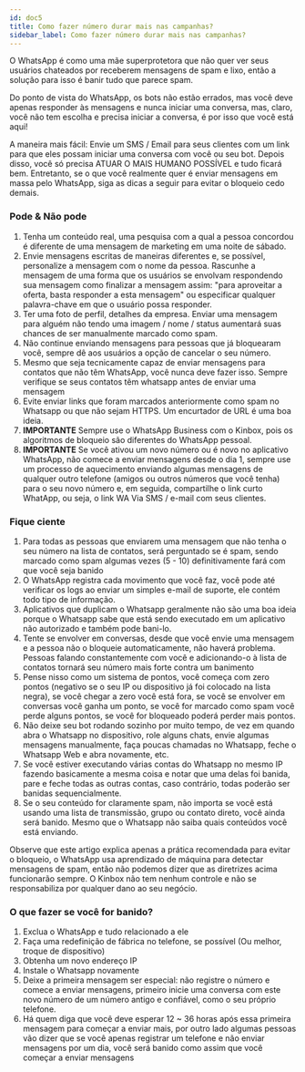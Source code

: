 ```yaml
---
id: doc5
title: Como fazer número durar mais nas campanhas?
sidebar_label: Como fazer número durar mais nas campanhas?
---
```


O WhatsApp é como uma mãe superprotetora que não quer ver seus usuários chateados por receberem mensagens de spam e lixo, então a solução para isso é banir tudo que parece spam.

Do ponto de vista do WhatsApp, os bots não estão errados, mas você deve apenas responder às mensagens e nunca iniciar uma conversa, mas, claro, você não tem escolha e precisa iniciar a conversa, é por isso que você está aqui!

A maneira mais fácil: Envie um SMS / Email para seus clientes com um link para que eles possam iniciar uma conversa com você ou seu bot. Depois disso, você só precisa ATUAR O MAIS HUMANO POSSÍVEL e tudo ficará bem. Entretanto, se o que você realmente quer é enviar mensagens em massa
pelo WhatsApp, siga as dicas a seguir para evitar o bloqueio cedo demais.

### Pode & Não pode

1. Tenha um conteúdo real, uma pesquisa com a qual a pessoa concordou é diferente de uma mensagem de marketing em uma noite de sábado.
2. Envie mensagens escritas de maneiras diferentes e, se possível, personalize a mensagem com o nome da pessoa. Rascunhe a mensagem de uma forma que os usuários se envolvam respondendo sua mensagem como finalizar a mensagem assim: "para aproveitar a oferta, basta responder a esta mensagem" ou especificar qualquer palavra-chave em que o usuário possa responder.
3. Ter uma foto de perfil, detalhes da empresa. Enviar uma mensagem para alguém não tendo uma imagem / nome / status aumentará suas chances de ser manualmente marcado como spam.
4. Não continue enviando mensagens para pessoas que já bloquearam você, sempre dê aos usuários a opção de cancelar o seu número.
5. Mesmo que seja tecnicamente capaz de enviar mensagens para contatos que não têm WhatsApp, você nunca deve fazer isso. Sempre verifique se seus contatos têm whatsapp antes de enviar uma mensagem
6. Evite enviar links que foram marcados anteriormente como spam no Whatsapp ou que não sejam HTTPS. Um encurtador de URL é uma boa ideia.
7. **IMPORTANTE** Sempre use o WhatsApp Business com o Kinbox, pois os algoritmos de bloqueio são diferentes do WhatsApp pessoal.
8. **IMPORTANTE** Se você ativou um novo número ou é novo no aplicativo WhatsApp, não comece a enviar mensagens desde o dia 1, sempre use um processo de aquecimento enviando algumas mensagens de qualquer outro telefone (amigos ou outros números que você tenha) para o seu novo número e, em seguida, compartilhe o link curto WhatApp, ou seja, o link WA Via SMS / e-mail com seus clientes.

### Fique ciente

1. Para todas as pessoas que enviarem uma mensagem que não tenha o seu número na lista de contatos, será perguntado se é spam, sendo marcado como spam algumas vezes (5 - 10) definitivamente fará com que você seja banido
2. O WhatsApp registra cada movimento que você faz, você pode até verificar os logs ao enviar um simples e-mail de suporte, ele contém todo tipo de informação.
3. Aplicativos que duplicam o Whatsapp geralmente não são uma boa ideia porque o Whatsapp sabe que está sendo executado em um aplicativo não autorizado e também pode bani-lo.
4. Tente se envolver em conversas, desde que você envie uma mensagem e a pessoa não o bloqueie automaticamente, não haverá problema. Pessoas falando constantemente com você e adicionando-o à lista de contatos tornará seu número mais forte contra um banimento
5. Pense nisso como um sistema de pontos, você começa com zero pontos (negativo se o seu IP ou dispositivo já foi colocado na lista negra), se você chegar a zero você está fora, se você se envolver em conversas você ganha um ponto, se você for marcado como spam você perde alguns pontos, se você for bloqueado poderá perder mais pontos.
6. Não deixe seu bot rodando sozinho por muito tempo, de vez em quando abra o Whatsapp no dispositivo, role alguns chats, envie algumas mensagens manualmente, faça poucas chamadas no Whatsapp, feche o Whatsapp Web e abra novamente, etc.
7. Se você estiver executando várias contas do Whatsapp no mesmo IP fazendo basicamente a mesma coisa e notar que uma delas foi banida, pare e feche todas as outras contas, caso contrário, todas poderão ser banidas sequencialmente.
8. Se o seu conteúdo for claramente spam, não importa se você está usando uma lista de transmissão, grupo ou contato direto, você ainda será banido. Mesmo que o Whatsapp não saiba quais conteúdos você está enviando.

Observe que este artigo explica apenas a prática recomendada para evitar o bloqueio, o WhatsApp usa aprendizado de máquina para detectar mensagens de spam, então não podemos dizer que as diretrizes acima funcionarão sempre. O Kinbox não tem nenhum controle e não se responsabiliza por qualquer dano ao seu negócio.

### O que fazer se você for banido?

1. Exclua o WhatsApp e tudo relacionado a ele
2. Faça uma redefinição de fábrica no telefone, se possível (Ou melhor, troque de dispositivo)
3. Obtenha um novo endereço IP
4. Instale o Whatsapp novamente
5. Deixe a primeira mensagem ser especial: não registre o número e comece a enviar mensagens, primeiro inicie uma conversa com este novo número de um número antigo e confiável, como o seu próprio telefone.
6. Há quem diga que você deve esperar 12 ~ 36 horas após essa primeira mensagem para começar a enviar mais, por outro lado algumas pessoas vão dizer que se você apenas registrar um telefone e não enviar mensagens por um dia, você será banido como assim que você começar a enviar mensagens